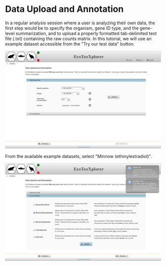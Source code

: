 # Data Upload and Annotation

In a regular analysis session where a user is analyzing their own data, the first step would be to specify the organism, gene ID type, and the gene-level summarization, and to upload a properly formatted tab-delimited text file (.txt) containing the raw counts matrix. In this tutorial, we will use an example dataset accessible from the "Try our test data" button.

![Image](RNAseq_upload_options.png)

From the available example datasets, select "Minnow (ethinylestradiol)".

![Image](RNAseq_upload_examples.png)
